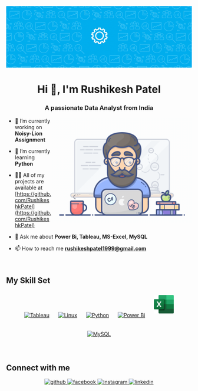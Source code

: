 


<img src = "file.gif" width="1500" >

<h1 align="center">Hi 👋, I'm Rushikesh Patel</h1>
<h3 align="center">A passionate Data Analyst from India</h3>

<img align="right" alt="gif" width = "380" src = "/programmer.gif">



- 🔭 I’m currently working on **Noisy-Lion Assignment**

- 🌱 I’m currently learning **Python**

- 👨‍💻 All of my projects are available at [https://github.com/RushikeshkPatel](https://github.com/RushikeshkPatel)

- 💬 Ask me about **Power Bi, Tableau, MS-Excel, MySQL**

- 📫 How to reach me **rushikeshpatel1999@gmail.com**

<br/>  

## My Skill Set  



<div align="center">  
<a href="https://www.tableau.com/" target="_blank"><img style="margin: 10px" src="https://profilinator.rishav.dev/skills-assets/tableau.svg" alt="Tableau" height="50" /></a>  
<a href="https://www.linux.org/" target="_blank"><img style="margin: 10px" src="https://profilinator.rishav.dev/skills-assets/linux-original.svg" alt="Linux" height="50" /></a>  
<a href="https://www.python.org/" target="_blank"><img style="margin: 10px" src="https://profilinator.rishav.dev/skills-assets/python-original.svg" alt="Python" height="50" /></a>  
<a href="https://powerbi.microsoft.com/en-us/" target="_blank"><img style="margin: 10px" src="https://profilinator.rishav.dev/skills-assets/powerbi.png" alt="Power Bi" height="50" /></a> 
   <a href="[https://www.mysql.com/](https://www.microsoft.com/en-in/microsoft-365/excel)" target="_blank"><img style="margin: 10px" src="/excel.jpg" alt="MySQL" height="50" /></a> 
  
  
<a href="https://www.mysql.com/" target="_blank"><img style="margin: 10px" src="https://profilinator.rishav.dev/skills-assets/mysql-original-wordmark.svg" alt="MySQL" height="80" /></a> 
  

  
</div>

</td><td valign="top" width="33%">



</td><td valign="top" width="33%">



</td></tr></table>  

<br/>  







## Connect with me  
<div align="center">
<a href="https://github.com/RushikeshkPatel" target="_blank">
<img src=https://img.shields.io/badge/github-%2324292e.svg?&style=for-the-badge&logo=github&logoColor=white alt=github style="margin-bottom: 5px;" />
</a>
<a href="https://www.facebook.com/rushikesh.k.patel?mibextid=LQQJ4d" target="_blank">
<img src=https://img.shields.io/badge/facebook-%232E87FB.svg?&style=for-the-badge&logo=facebook&logoColor=white alt=facebook style="margin-bottom: 5px;" />
</a>
<a href="https://instagram.com/rushikesh.k.patel/" target="_blank">
<img src=https://img.shields.io/badge/instagram-%23000000.svg?&style=for-the-badge&logo=instagram&logoColor=white alt=instagram style="margin-bottom: 5px;" />
</a>
<a href="https://linkedin.com/in/rushikesh-patel-b2aa93221/" target="_blank">
<img src=https://img.shields.io/badge/linkedin-%231E77B5.svg?&style=for-the-badge&logo=linkedin&logoColor=white alt=linkedin style="margin-bottom: 5px;" />
</a>  
</div>  
  





